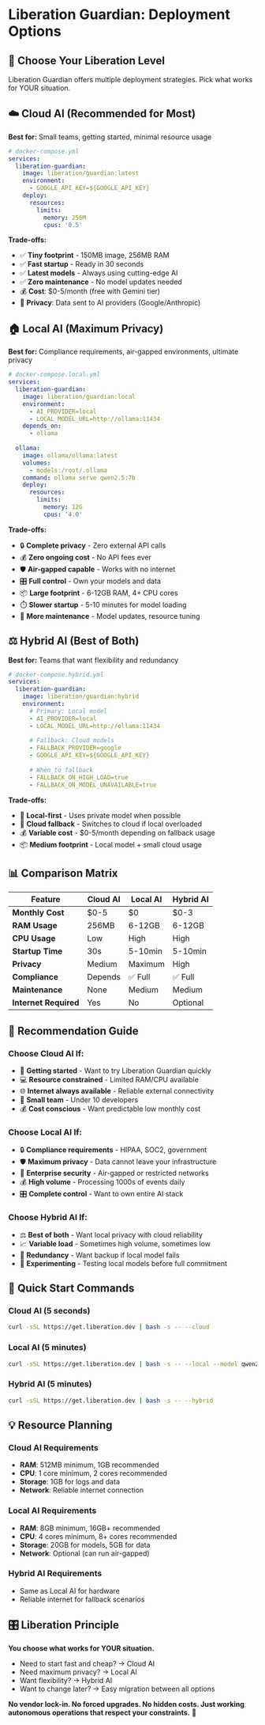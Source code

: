 # Liberation Guardian: Deployment Options

## 🎯 **Choose Your Liberation Level**

Liberation Guardian offers multiple deployment strategies. Pick what works for YOUR situation.

## ☁️ **Cloud AI (Recommended for Most)**

**Best for:** Small teams, getting started, minimal resource usage

```yaml
# docker-compose.yml
services:
  liberation-guardian:
    image: liberation/guardian:latest
    environment:
      - GOOGLE_API_KEY=${GOOGLE_API_KEY}
    deploy:
      resources:
        limits:
          memory: 256M
          cpus: '0.5'
```

**Trade-offs:**
- ✅ **Tiny footprint** - 150MB image, 256MB RAM
- ✅ **Fast startup** - Ready in 30 seconds
- ✅ **Latest models** - Always using cutting-edge AI
- ✅ **Zero maintenance** - No model updates needed
- 💰 **Cost**: $0-5/month (free with Gemini tier)
- 📡 **Privacy**: Data sent to AI providers (Google/Anthropic)

## 🏠 **Local AI (Maximum Privacy)**

**Best for:** Compliance requirements, air-gapped environments, ultimate privacy

```yaml
# docker-compose.local.yml
services:
  liberation-guardian:
    image: liberation/guardian:local
    environment:
      - AI_PROVIDER=local
      - LOCAL_MODEL_URL=http://ollama:11434
    depends_on:
      - ollama
      
  ollama:
    image: ollama/ollama:latest
    volumes:
      - models:/root/.ollama
    command: ollama serve qwen2.5:7b
    deploy:
      resources:
        limits:
          memory: 12G
          cpus: '4.0'
```

**Trade-offs:**
- 🔒 **Complete privacy** - Zero external API calls
- 💰 **Zero ongoing cost** - No API fees ever
- 🛡️ **Air-gapped capable** - Works with no internet
- 🎛️ **Full control** - Own your models and data
- 📦 **Large footprint** - 6-12GB RAM, 4+ CPU cores
- ⏱️ **Slower startup** - 5-10 minutes for model loading
- 🔧 **More maintenance** - Model updates, resource tuning

## ⚖️ **Hybrid AI (Best of Both)**

**Best for:** Teams that want flexibility and redundancy

```yaml
# docker-compose.hybrid.yml
services:
  liberation-guardian:
    image: liberation/guardian:hybrid
    environment:
      # Primary: Local model
      - AI_PROVIDER=local
      - LOCAL_MODEL_URL=http://ollama:11434
      
      # Fallback: Cloud models
      - FALLBACK_PROVIDER=google
      - GOOGLE_API_KEY=${GOOGLE_API_KEY}
      
      # When to fallback
      - FALLBACK_ON_HIGH_LOAD=true
      - FALLBACK_ON_MODEL_UNAVAILABLE=true
```

**Trade-offs:**
- 🎯 **Local-first** - Uses private model when possible
- 🔄 **Cloud fallback** - Switches to cloud if local overloaded
- 💰 **Variable cost** - $0-5/month depending on fallback usage
- 📦 **Medium footprint** - Local model + small cloud usage

## 📊 **Comparison Matrix**

| Feature | Cloud AI | Local AI | Hybrid AI |
|---------|----------|----------|-----------|
| **Monthly Cost** | $0-5 | $0 | $0-3 |
| **RAM Usage** | 256MB | 6-12GB | 6-12GB |
| **CPU Usage** | Low | High | High |
| **Startup Time** | 30s | 5-10min | 5-10min |
| **Privacy** | Medium | Maximum | High |
| **Compliance** | Depends | ✅ Full | ✅ Full |
| **Maintenance** | None | Medium | Medium |
| **Internet Required** | Yes | No | Optional |

## 🎯 **Recommendation Guide**

### **Choose Cloud AI If:**
- 🏃 **Getting started** - Want to try Liberation Guardian quickly
- 💻 **Resource constrained** - Limited RAM/CPU available
- 🌐 **Internet always available** - Reliable external connectivity
- 👥 **Small team** - Under 10 developers
- 💰 **Cost conscious** - Want predictable low monthly cost

### **Choose Local AI If:**
- 🔒 **Compliance requirements** - HIPAA, SOC2, government
- 🛡️ **Maximum privacy** - Data cannot leave your infrastructure
- 🏢 **Enterprise security** - Air-gapped or restricted networks
- 💰 **High volume** - Processing 1000s of events daily
- 🎛️ **Complete control** - Want to own entire AI stack

### **Choose Hybrid AI If:**
- ⚖️ **Best of both** - Want local privacy with cloud reliability
- 📈 **Variable load** - Sometimes high volume, sometimes low
- 🔄 **Redundancy** - Want backup if local model fails
- 🧪 **Experimenting** - Testing local models before full commitment

## 🚀 **Quick Start Commands**

### **Cloud AI (5 seconds)**
```bash
curl -sSL https://get.liberation.dev | bash -s -- --cloud
```

### **Local AI (5 minutes)**
```bash
curl -sSL https://get.liberation.dev | bash -s -- --local --model qwen2.5:7b
```

### **Hybrid AI (5 minutes)**
```bash
curl -sSL https://get.liberation.dev | bash -s -- --hybrid
```

## 💡 **Resource Planning**

### **Cloud AI Requirements**
- **RAM**: 512MB minimum, 1GB recommended
- **CPU**: 1 core minimum, 2 cores recommended
- **Storage**: 1GB for logs and data
- **Network**: Reliable internet connection

### **Local AI Requirements**
- **RAM**: 8GB minimum, 16GB+ recommended
- **CPU**: 4 cores minimum, 8+ cores recommended  
- **Storage**: 20GB for models, 5GB for data
- **Network**: Optional (can run air-gapped)

### **Hybrid AI Requirements**
- Same as Local AI for hardware
- Reliable internet for fallback scenarios

## 🎛️ **Liberation Principle**

**You choose what works for YOUR situation.** 

- Need to start fast and cheap? → Cloud AI
- Need maximum privacy? → Local AI  
- Want flexibility? → Hybrid AI
- Want to change later? → Easy migration between all options

**No vendor lock-in. No forced upgrades. No hidden costs. Just working autonomous operations that respect your constraints.** 🚀